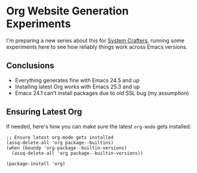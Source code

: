 # Org Website Generation Experiments

I'm preparing a new series about this for [System Crafters](https://youtube.com/SystemCrafters), running some experiments here to see how reliably things work across Emacs versions.

## Conclusions

- Everything generates fine with Emacs 24.5 and up
- Installing latest Org works with Emacs 25.3 and up
- Emacs 24.1 can't install packages due to old SSL bug (my assumption)

## Ensuring Latest Org

If needed, here's how you can make sure the latest `org-mode` gets installed:

```emacs-lisp
;; Ensure latest org-mode gets installed
(assq-delete-all 'org package--builtins)
(when (boundp 'org-package--builtin-versions)
  (assq-delete-all 'org package--builtin-versions))

(package-install 'org)
```
